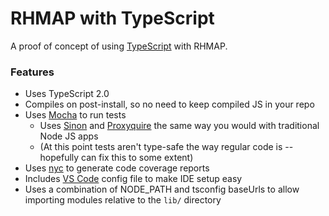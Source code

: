# RHMAP with TypeScript

A proof of concept of using [TypeScript](https://www.typescriptlang.org/) with RHMAP.

### Features
- Uses TypeScript 2.0
- Compiles on post-install, so no need to keep compiled JS in your repo
- Uses [Mocha](https://www.npmjs.com/package/mocha) to run tests
    - Uses [Sinon](https://www.npmjs.com/package/sinon) and [Proxyquire](https://www.npmjs.com/package/proxyquire) the same way you would with traditional Node JS apps
    - (At this point tests aren't type-safe the way regular code is -- hopefully can fix this to some extent)
- Uses [nyc](https://www.npmjs.com/package/nyc) to generate code coverage reports
- Includes [VS Code](https://code.visualstudio.com/) config file to make IDE setup easy
- Uses a combination of NODE_PATH and tsconfig baseUrls to allow importing modules relative to the `lib/` directory